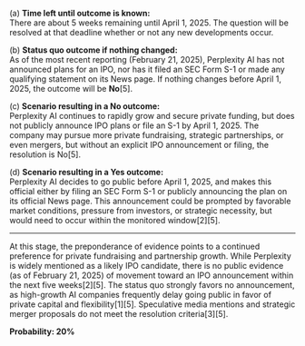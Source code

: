 (a) **Time left until outcome is known:**  
There are about 5 weeks remaining until April 1, 2025. The question will be resolved at that deadline whether or not any new developments occur.

(b) **Status quo outcome if nothing changed:**  
As of the most recent reporting (February 21, 2025), Perplexity AI has not announced plans for an IPO, nor has it filed an SEC Form S-1 or made any qualifying statement on its News page. If nothing changes before April 1, 2025, the outcome will be **No**[5].

(c) **Scenario resulting in a No outcome:**  
Perplexity AI continues to rapidly grow and secure private funding, but does not publicly announce IPO plans or file an S-1 by April 1, 2025. The company may pursue more private fundraising, strategic partnerships, or even mergers, but without an explicit IPO announcement or filing, the resolution is No[5].

(d) **Scenario resulting in a Yes outcome:**  
Perplexity AI decides to go public before April 1, 2025, and makes this official either by filing an SEC Form S-1 or publicly announcing the plan on its official News page. This announcement could be prompted by favorable market conditions, pressure from investors, or strategic necessity, but would need to occur within the monitored window[2][5].

---

At this stage, the preponderance of evidence points to a continued preference for private fundraising and partnership growth. While Perplexity is widely mentioned as a likely IPO candidate, there is no public evidence (as of February 21, 2025) of movement toward an IPO announcement within the next five weeks[2][5]. The status quo strongly favors no announcement, as high-growth AI companies frequently delay going public in favor of private capital and flexibility[1][5]. Speculative media mentions and strategic merger proposals do not meet the resolution criteria[3][5].

**Probability: 20%**